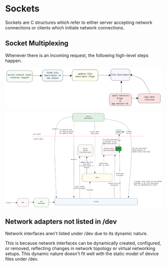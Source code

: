 # Sockets

Sockets are C structures which refer to either server accepting network connections or
clients which initiate network connections.

## Socket Multiplexing

Whenever there is an incoming request, the following high-level steps happen.

![socket-process](../../static/img/socket-process.excalidraw.png)

![sockets-multithread](../../static/img/sockets-multithread.excalidraw.png)

## Network adapters not listed in /dev

Network interfaces aren't listed under /dev due to its dynamic nature.

This is because network interfaces can be dynamically created, configured, or removed, reflecting changes
in network topology or virtual networking setups.
This dynamic nature doesn't fit well with the static model of device files under /dev.
